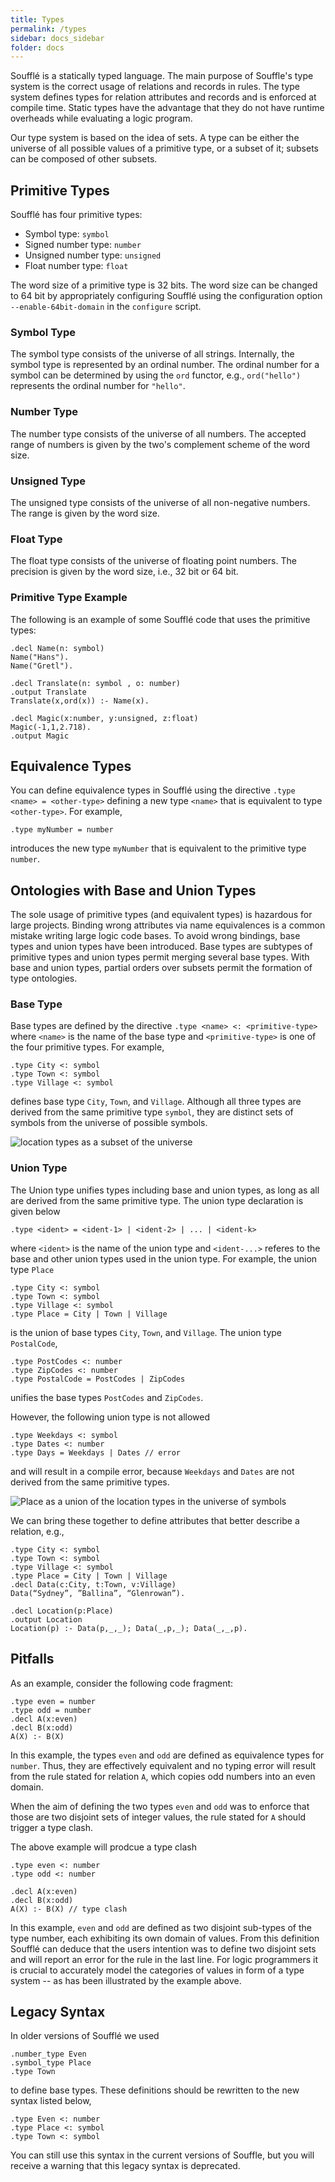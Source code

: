 ```yaml
---
title: Types
permalink: /types
sidebar: docs_sidebar
folder: docs
---
```

Soufflé is a statically typed language. The main purpose of Souffle's
type system is the correct usage of relations and records in rules.
The type system defines types for relation attributes and records
and is enforced at compile time. Static types have the advantage
that they do not have runtime overheads while evaluating a
logic program.

Our type system is based on the idea of sets. A type can be
either the universe of all possible values of a primitive type,
or a subset of it; subsets can be composed of other subsets.

## Primitive Types
Soufflé has four primitive types:
* Symbol type: `symbol`
* Signed number type: `number`
* Unsigned number type: `unsigned`
* Float number type: `float`

The word size of a primitive type is 32 bits. The word size can be
changed to 64 bit by appropriately configuring Soufflé using
the configuration option `--enable-64bit-domain` in the `configure` script.

### Symbol Type
The symbol type consists of the universe of all strings.
Internally, the symbol type is represented by an ordinal number.
The ordinal number for a symbol can be determined by using the `ord` functor, e.g.,
`ord("hello")` represents the ordinal number for `"hello"`.

### Number Type
The number type consists of the universe of all numbers.
The accepted range of numbers is given by the two's complement
scheme of the word size.

### Unsigned Type
The unsigned type consists of the universe of all non-negative numbers.
The range is given by the word size.

### Float Type
The float type consists of the universe of floating point numbers.
The precision is given by the word size, i.e., 32 bit or 64 bit.

### Primitive Type Example
The following is an example of some Soufflé code that uses the primitive types:
```
.decl Name(n: symbol)
Name("Hans").
Name("Gretl").

.decl Translate(n: symbol , o: number)
.output Translate
Translate(x,ord(x)) :- Name(x).

.decl Magic(x:number, y:unsigned, z:float)
Magic(-1,1,2.718).
.output Magic

```

## Equivalence Types

You can define equivalence types in Soufflé using the directive `.type <name> = <other-type>`
defining a new type `<name>` that is equivalent to type `<other-type>`.  For example,
```
.type myNumber = number
```
introduces the new type `myNumber` that is equivalent to the primitive type `number`.

## Ontologies with Base and Union Types
The sole usage of primitive types (and equivalent types) is
hazardous for large projects.
Binding wrong attributes via name equivalences is a
common mistake writing large logic code bases.
To avoid wrong bindings,
base types and union types have been introduced. Base types are subtypes
of primitive types and union types permit merging
several base types. With base and union types,
partial orders over subsets permit the formation of
type ontologies.

### Base Type
Base types are defined by the directive `.type <name> <: <primitive-type>`  where
`<name>` is the name of the base type and `<primitive-type>` is one of the
four primitive types. For example,
```
.type City <: symbol
.type Town <: symbol
.type Village <: symbol
```
defines base type `City`, `Town`, and `Village`. Although all three types are
derived from the same primitive type `symbol`, they are distinct sets of symbols
from the universe of possible symbols.

![location types as a subset of the universe](https://souffle-lang.github.io/img/universe_symbol_base.svg)


### Union Type
The Union type unifies types including base and union types, as long as all are derived from the same primitive type. The union type declaration is given below
```
.type <ident> = <ident-1> | <ident-2> | ... | <ident-k>
```
where `<ident>` is the name of the union type and `<ident-...>` referes to the base and other union types used in the union type.  For example, the union type `Place`
```
.type City <: symbol
.type Town <: symbol
.type Village <: symbol
.type Place = City | Town | Village
```
is the union of base types `City`, `Town`, and `Village`.
The union type `PostalCode`,
```
.type PostCodes <: number
.type ZipCodes <: number
.type PostalCode = PostCodes | ZipCodes
```
unifies the base types `PostCodes` and `ZipCodes`.

However, the following union type is not allowed
```
.type Weekdays <: symbol
.type Dates <: number
.type Days = Weekdays | Dates // error
```
and will result in a compile error, because `Weekdays` and `Dates` are not derived from the same primitive types.

![Place as a union of the location types in the universe of symbols](https://souffle-lang.github.io/img/universe_symbol_place.svg)

We can bring these together to define attributes that better describe a relation, e.g.,
```
.type City <: symbol
.type Town <: symbol
.type Village <: symbol
.type Place = City | Town | Village
.decl Data(c:City, t:Town, v:Village)
Data(“Sydney”, ”Ballina”, “Glenrowan”).

.decl Location(p:Place)
.output Location
Location(p) :- Data(p,_,_); Data(_,p,_); Data(_,_,p).
```

## Pitfalls

As an example,  consider the following code fragment:
```
.type even = number
.type odd = number
.decl A(x:even)
.decl B(x:odd)
A(X) :- B(X)
```
In this example, the types `even` and `odd` are defined as equivalence types for `number`. Thus, they are effectively equivalent and no typing error will result from the rule stated for relation `A`, which copies odd numbers into an even domain.

When the aim of defining the two types `even` and `odd` was to enforce that those are two disjoint sets of integer values, the rule stated for `A` should trigger a type clash.

The above example will prodcue a type clash
```
.type even <: number
.type odd <: number

.decl A(x:even)
.decl B(x:odd)
A(X) :- B(X) // type clash
```
In this example, `even` and `odd` are defined as two disjoint sub-types of the type number, each exhibiting its own domain of values. From this definition Soufflé can deduce that the users intention was to define two disjoint sets and will report an error for the rule in the last line. For logic programmers it is crucial to accurately model the categories of values in form of a type system -- as has been illustrated by the example above.

## Legacy Syntax

In older versions of Soufflé we used
```
.number_type Even
.symbol_type Place
.type Town
```
to define base types. These definitions should be rewritten to the new syntax listed below,
```
.type Even <: number
.type Place <: symbol
.type Town <: symbol
```
You can still use this syntax in the current versions of Souffle, but you will receive a warning that this legacy syntax is deprecated.
